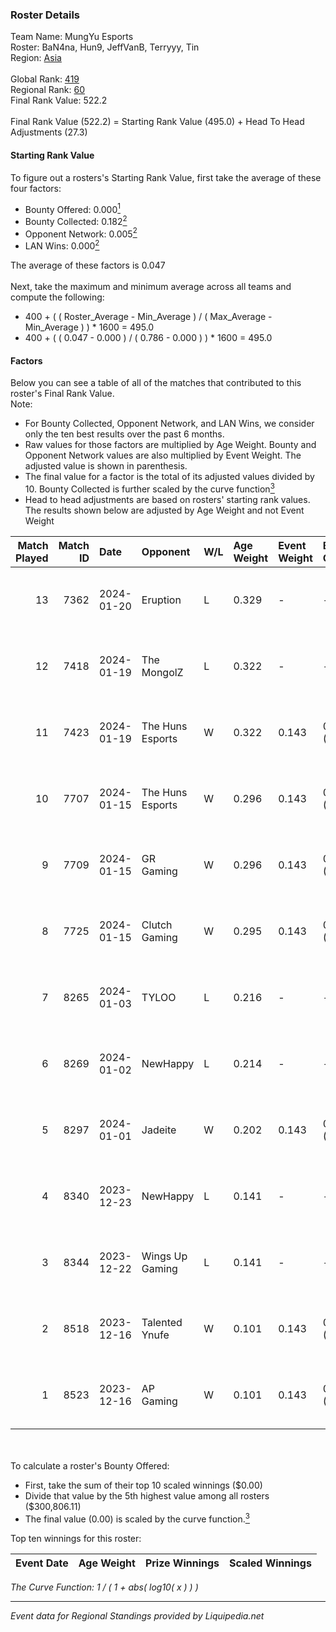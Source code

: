 ### Roster Details<br />
Team Name: MungYu Esports<br />
Roster: BaN4na, Hun9, JeffVanB, Terryyy, Tin<br />
Region: [Asia]( ../standings_asia.md)<br />
<br />
Global Rank: [419](../standings_global.md)<br />
Regional Rank: [60]( ../standings_asia.md)<br />
Final Rank Value:  522.2<br />
<br />
Final Rank Value (522.2) = Starting Rank Value (495.0) + Head To Head Adjustments (27.3)<br />

#### Starting Rank Value<br />
To figure out a rosters's Starting Rank Value, first take the average of these four factors:<br />
- Bounty Offered: 0.000[<sup>1</sup>](#table2)
- Bounty Collected: 0.182[<sup>2</sup>](#table1)
- Opponent Network: 0.005[<sup>2</sup>](#table1)
- LAN Wins: 0.000[<sup>2</sup>](#table1)

The average of these factors is 0.047<br />
<br />
Next, take the maximum and minimum average across all teams and compute the following:<br />
- 400 + ( ( Roster_Average - Min_Average ) / ( Max_Average - Min_Average ) ) * 1600 = 495.0
- 400 + ( ( 0.047 - 0.000 ) / ( 0.786 - 0.000 ) ) * 1600 = 495.0


#### Factors<br />
Below you can see a table of all of the matches that contributed to this roster's Final Rank Value.<br />
Note:<br />

- For Bounty Collected, Opponent Network, and LAN Wins, we consider only the ten best results over the past 6 months.
- Raw values for those factors are multiplied by Age Weight. Bounty and Opponent Network values are also multiplied by Event Weight. The adjusted value is shown in parenthesis.
- The final value for a factor is the total of its adjusted values divided by 10. Bounty Collected is further scaled by the curve function[<sup>3</sup>](#curveFunction)
- Head to head adjustments are based on rosters' starting rank values. The results shown below are adjusted by Age Weight and not Event Weight
<span id="table1"></span><br />


| Match Played | Match ID | Date       | Opponent         | W/L | Age Weight | Event Weight | Bounty Collected | Opponent Network | LAN Wins  | H2H Adj. | Roster                               |
| -: | -: | :- | :- | :- | :- | :- | :- | :- | :- | -: | :- |
|           13 |     7362 | 2024-01-20 | Eruption         | L   | 0.329      | -            | -                | -                | -         |    -4.13 | BaN4na, Hun9, JeffVanB, Terryyy, Tin |
|           12 |     7418 | 2024-01-19 | The MongolZ      | L   | 0.322      | -            | -                | -                | -         |    -0.02 | BaN4na, Hun9, JeffVanB, Terryyy, Tin |
|           11 |     7423 | 2024-01-19 | The Huns Esports | W   | 0.322      | 0.143        | 0.000 (0.000)    | 0.292 (0.013)    | 0 (0.000) |     8.96 | BaN4na, Hun9, JeffVanB, Terryyy, Tin |
|           10 |     7707 | 2024-01-15 | The Huns Esports | W   | 0.296      | 0.143        | 0.000 (0.000)    | 0.292 (0.012)    | 0 (0.000) |     8.35 | BaN4na, Hun9, JeffVanB, Terryyy, Tin |
|            9 |     7709 | 2024-01-15 | GR Gaming        | W   | 0.296      | 0.143        | 0.007 (0.000)    | 0.428 (0.018)    | 0 (0.000) |     7.74 | BaN4na, Hun9, JeffVanB, Terryyy, Tin |
|            8 |     7725 | 2024-01-15 | Clutch Gaming    | W   | 0.295      | 0.143        | 0.000 (0.000)    | 0.167 (0.007)    | 0 (0.000) |     6.87 | BaN4na, Hun9, JeffVanB, Terryyy, Tin |
|            7 |     8265 | 2024-01-03 | TYLOO            | L   | 0.216      | -            | -                | -                | -         |    -1.07 | BaN4na, Hun9, JeffVanB, Terryyy, Tin |
|            6 |     8269 | 2024-01-02 | NewHappy         | L   | 0.214      | -            | -                | -                | -         |    -1.72 | BaN4na, Hun9, JeffVanB, Terryyy, Tin |
|            5 |     8297 | 2024-01-01 | Jadeite          | W   | 0.202      | 0.143        | 0.000 (0.000)    | 0.000 (0.000)    | 0 (0.000) |     2.35 | BaN4na, Hun9, JeffVanB, Terryyy, Tin |
|            4 |     8340 | 2023-12-23 | NewHappy         | L   | 0.141      | -            | -                | -                | -         |    -1.21 | BaN4na, Hun9, JeffVanB, Terryyy, Tin |
|            3 |     8344 | 2023-12-22 | Wings Up Gaming  | L   | 0.141      | -            | -                | -                | -         |    -1.19 | BaN4na, Hun9, JeffVanB, Terryyy, Tin |
|            2 |     8518 | 2023-12-16 | Talented Ynufe   | W   | 0.101      | 0.143        | 0.000 (0.000)    | 0.003 (0.000)    | 0 (0.000) |     1.18 | h1mz, Hun9, sunshinez, Terryyy, Tin  |
|            1 |     8523 | 2023-12-16 | AP Gaming        | W   | 0.101      | 0.143        | 0.000 (0.000)    | 0.000 (0.000)    | 0 (0.000) |     1.17 | h1mz, Hun9, sunshinez, Terryyy, Tin  |

<br />
<span id="table2"></span><br />
To calculate a roster's Bounty Offered:<br />

- First, take the sum of their top 10 scaled winnings ($0.00)
- Divide that value by the 5th highest value among all rosters ($300,806.11)
- The final value (0.00) is scaled by the curve function.[<sup>3</sup>](#curveFunction)

Top ten winnings for this roster:<br />

| Event Date | Age Weight | Prize Winnings | Scaled Winnings |
| :- | -: | :- | :- |


<span id="curveFunction"></span>_The Curve Function: 1 / ( 1 + abs( log10( x ) ) )_<br />

---
_Event data for Regional Standings provided by Liquipedia.net_<br />

